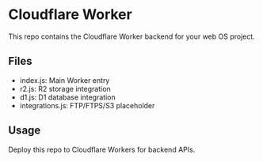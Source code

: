 # Cloudflare Worker

This repo contains the Cloudflare Worker backend for your web OS project.

## Files
- index.js: Main Worker entry
- r2.js: R2 storage integration
- d1.js: D1 database integration
- integrations.js: FTP/FTPS/S3 placeholder

## Usage
Deploy this repo to Cloudflare Workers for backend APIs.
